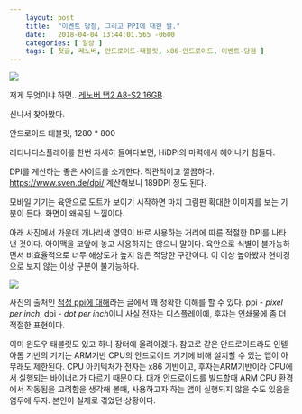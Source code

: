 ```yaml
---
    layout: post
    title:  "이벤트 당첨, 그리고 PPI에 대한 썰."
    date:   2018-04-04 13:44:01.565 -0600
    categories: [ 일상 ]
    tags: [ 첫글, 레노버, 안드로이드-태블릿, x86-안드로이드, 이벤트-당첨 ]
---
```


[![](https://res.cloudinary.com/rockheung/image/upload/v1522849249/blog1_vifqvm.png)](https://res.cloudinary.com/rockheung/image/upload/v1522849249/blog1_vifqvm.png)

저게 무엇이냐 하면.. [레노버 탭2 A8-S2 16GB](http://bit.ly/1TE5Yz5)

신나서 찾아봤다.

안드로이드 태블릿, 1280 * 800

레티나디스플레이를 한번 자세히 들여다보면, HiDPI의 마력에서 헤어나기 힘들다.

DPI를 계산하는 좋은 사이트를 소개한다. 
직관적이고 깔끔하다.
https://www.sven.de/dpi/
계산해보니 189DPI 정도 된다.

모바일 기기는 육안으로 도트가 보이기 시작하면 마치 그림판 확대한 이미지를 보는 기분이 든다. 화면이 왜곡된 느낌이다.

아래 사진에서 가운데 개나리색 영역이 바로 사용하는 거리에 따른 적절한 DPI를 나타낸 것이다. 아이맥을 코앞에 놓고 사용하지는 않으니 말이다. 육안으로 식별이 불가능하면서 비효율적으로 너무 해상도가 높지 않은 적당한 구간이다. 이 이상 높아봤자 현미경으로 보지 않는 이상 구분이 불가능하다. 

[![](https://res.cloudinary.com/rockheung/image/upload/v1522920693/PPI-distance-620x432_nm6c83.png)](https://res.cloudinary.com/rockheung/image/upload/v1522920693/PPI-distance-620x432_nm6c83.png)

사진의 출처인 [적정 ppi에 대해](http://digxtal.com/insight/20121029/%EC%A0%81%EC%A0%95-ppi%EC%97%90-%EB%8C%80%ED%95%B4/)라는 글에서 꽤 정확한 이해를 할 수 있다. ppi - *pixel per inch*, dpi - *dot per inch*이니 사실 전자는 디스플레이에, 후자는 인쇄물에 좀 더 적절한 표현이다.

이미 윈도우 태블릿도 있고 하니 장터에 올려야겠다. 참고로 같은 안드로이드라도 인텔 아톰 기반의 기기는 ARM기반 CPU의 안드로이드 기기에 비해 설치할 수 있는 앱이 아무래도 제한된다. CPU 아키텍처가 전자는 x86 기반이고, 후자는ARM기반이라 CPU에서 실행되는 바이너리가 다르기 때문이다. 대개 안드로이드를 빌드할때 ARM CPU 환경에서 작동됨을 고려함을 생각해 볼때, 사용하고자 하는 앱이 실행되지 않을 수도 있음을 염두에 두자. 본인이 실제로 겪었던 상황이다.
